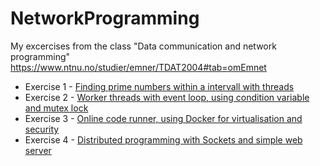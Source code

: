 # NetworkProgramming
My excercises from the class "Data communication and network programming"
https://www.ntnu.no/studier/emner/TDAT2004#tab=omEmnet

* Exercise 1 - [Finding prime numbers within a intervall with threads](/exercise1)
* Exercise 2 - [Worker threads with event loop, using condition variable and mutex lock](/exercise2)
* Exercise 3 - [Online code runner, using Docker for virtualisation and security](/exercise3)
* Exercise 4 - [Distributed programming with Sockets and simple web server](/exercise4)

